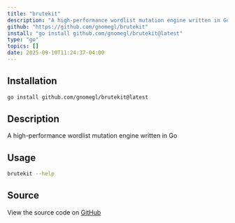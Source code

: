 ```yaml
---
title: "brutekit"
description: "A high-performance wordlist mutation engine written in Go"
github: "https://github.com/gnomegl/brutekit"
install: "go install github.com/gnomegl/brutekit@latest"
type: "go"
topics: []
date: 2025-09-10T11:24:37-04:00
---
```


## Installation

```bash
go install github.com/gnomegl/brutekit@latest
```

## Description

A high-performance wordlist mutation engine written in Go

## Usage

```bash
brutekit --help
```

## Source

View the source code on [GitHub](https://github.com/gnomegl/brutekit)
